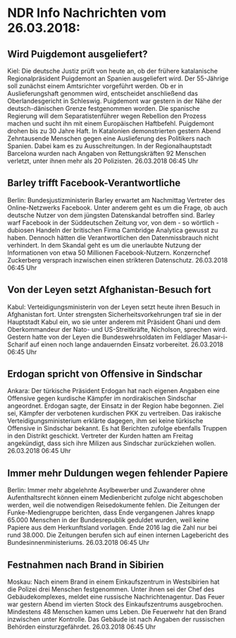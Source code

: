 # NDR Info Nachrichten vom 26.03.2018:


## Wird Puigdemont ausgeliefert?
Kiel: Die deutsche Justiz prüft von heute an, ob der frühere katalanische Regionalpräsident Puigdemont an Spanien ausgeliefert wird. Der 55-Jährige soll zunächst einem Amtsrichter vorgeführt werden. Ob er in Auslieferungshaft genommen wird, entscheidet anschließend das Oberlandesgericht in Schleswig. Puigdemont war gestern in der Nähe der deutsch-dänischen Grenze festgenommen worden. Die spanische Regierung will dem Separatistenführer wegen Rebellion den Prozess machen und sucht ihn mit einem Europäischen Haftbefehl. Puigdemont drohen bis zu 30 Jahre Haft. In Katalonien demonstrierten gestern Abend Zehntausende Menschen gegen eine Auslieferung des Politikers nach Spanien. Dabei kam es zu Ausschreitungen. In der Regionalhauptstadt Barcelona wurden nach Angaben von Rettungskräften 92 Menschen verletzt, unter ihnen mehr als 20 Polizisten. 26.03.2018 06:45 Uhr 

## Barley trifft Facebook-Verantwortliche
Berlin: Bundesjustizministerin Barley erwartet am Nachmittag Vertreter des Online-Netzwerks Facebook. Unter anderem geht es um die Frage, ob auch deutsche Nutzer von dem jüngsten Datenskandal betroffen sind. Barley warf Facebook in der Süddeutschen Zeitung vor, von dem - so wörtlich - dubiosen Handeln der britischen Firma Cambridge Analytica gewusst zu haben. Dennoch hätten die Verantwortlichen den Datenmissbrauch nicht verhindert. In dem Skandal geht es um die unerlaubte Nutzung der Informationen von etwa 50 Millionen Facebook-Nutzern. Konzernchef Zuckerberg versprach inzwischen einen strikteren Datenschutz. 26.03.2018 06:45 Uhr 

## Von der Leyen setzt Afghanistan-Besuch fort
Kabul: Verteidigungsministerin von der Leyen setzt heute ihren Besuch in Afghanistan fort. Unter strengsten Sicherheitsvorkehrungen traf sie in der Hauptstadt Kabul ein, wo sie unter anderem mit Präsident Ghani und dem Oberkommandeur der Nato- und US-Streitkräfte, Nicholson, sprechen wird. Gestern hatte von der Leyen die Bundeswehrsoldaten im Feldlager Masar-i-Scharif auf einen noch lange andauernden Einsatz vorbereitet. 26.03.2018 06:45 Uhr 

## Erdogan spricht von Offensive in Sindschar
Ankara: Der türkische Präsident Erdogan hat nach eigenen Angaben eine Offensive gegen kurdische Kämpfer im nordirakischen Sindschar angeordnet. Erdogan sagte, der Einsatz in der Region habe begonnen. Ziel sei, Kämpfer der verbotenen kurdischen PKK zu vertreiben. Das irakische Verteidigungsministerium erklärte dagegen, ihm sei keine türkische Offensive in Sindschar bekannt. Es hat Berichten zufolge ebenfalls Truppen in den Distrikt geschickt. Vertreter der Kurden hatten am Freitag angekündigt, dass sich ihre Milizen aus Sindschar zurückziehen wollen. 26.03.2018 06:45 Uhr 

## Immer mehr Duldungen wegen fehlender Papiere
Berlin: Immer mehr abgelehnte Asylbewerber und Zuwanderer ohne Aufenthaltsrecht können einem Medienbericht zufolge nicht abgeschoben werden, weil die notwendigen Reisedokumente fehlen. Die Zeitungen der Funke-Mediengruppe berichten, dass Ende vergangenen Jahres knapp 65.000 Menschen in der Bundesrepublik geduldet wurden, weil keine Papiere aus dem Herkunftsland vorlagen. Ende 2016 lag die Zahl nur bei rund 38.000. Die Zeitungen berufen sich auf einen internen Lagebericht des Bundesinnenministeriums. 26.03.2018 06:45 Uhr 

## Festnahmen nach Brand in Sibirien
Moskau: Nach einem Brand in einem Einkaufszentrum in Westsibirien hat die Polizei drei Menschen festgenommen. Unter ihnen sei der Chef des Gebäudekomplexes, meldet eine russische Nachrichtenagentur. Das Feuer war gestern Abend im vierten Stock des Einkaufszentrums ausgebrochen. Mindestens 48 Menschen kamen ums Leben. Die Feuerwehr hat den Brand inzwischen unter Kontrolle. Das Gebäude ist nach Angaben der russischen Behörden einsturzgefährdet. 26.03.2018 06:45 Uhr 
